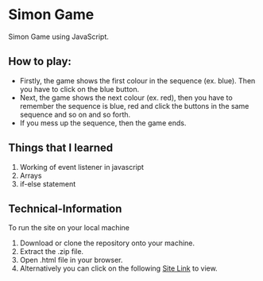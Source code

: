 # Simon Game
Simon Game using JavaScript.

## How to play: 
* Firstly, the game shows the first colour in the sequence (ex. blue). Then you have to click on the blue button.
* Next, the game shows the next colour (ex. red), then you have to remember the sequence is blue, red and click the buttons in the same sequence and so on and so forth.
* If you mess up the sequence, then the game ends.

## Things that I learned
1. Working of event listener in javascript
2. Arrays
3. if-else statement

## Technical-Information
To run the site on your local machine

1. Download or clone the repository onto your machine.
2. Extract the .zip file.
3. Open .html file in your browser.
4. Alternatively you can click on the following [Site Link](https://harshada21lang.github.io/simongame/) to view.
